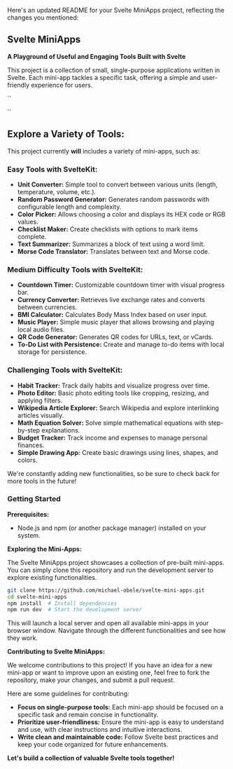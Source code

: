 Here's an updated README for your Svelte MiniApps project, reflecting the changes you mentioned:

## Svelte MiniApps

**A Playground of Useful and Engaging Tools Built with Svelte**

This project is a collection of small, single-purpose applications written in Svelte. Each mini-app tackles a specific task, offering a simple and user-friendly experience for users.

[//]: # (This is a comment using a reference link syntax)

``
<!-- * (List some of the mini-apps you've already created - replace with actual names) -->
<!-- * (Add placeholders for future mini-apps - "Text Summarizer (Coming Soon!)") -->
``

## **Explore a Variety of Tools:**

This project currently **will** includes a variety of mini-apps, such as:



### Easy Tools with SvelteKit:

* **Unit Converter:** Simple tool to convert between various units (length, temperature, volume, etc.).
* **Random Password Generator:** Generates random passwords with configurable length and complexity.
* **Color Picker:** Allows choosing a color and displays its HEX code or RGB values.
* **Checklist Maker:** Create checklists with options to mark items complete.
* **Text Summarizer:** Summarizes a block of text using a word limit.
* **Morse Code Translator:** Translates between text and Morse code.

### Medium Difficulty Tools with SvelteKit:

* **Countdown Timer:** Customizable countdown timer with visual progress bar.
* **Currency Converter:** Retrieves live exchange rates and converts between currencies.
* **BMI Calculator:** Calculates Body Mass Index based on user input.
* **Music Player:** Simple music player that allows browsing and playing local audio files.
* **QR Code Generator:** Generates QR codes for URLs, text, or vCards.
* **To-Do List with Persistence:** Create and manage to-do items with local storage for persistence.

### Challenging Tools with SvelteKit:

* **Habit Tracker:** Track daily habits and visualize progress over time.
* **Photo Editor:** Basic photo editing tools like cropping, resizing, and applying filters.
* **Wikipedia Article Explorer:** Search Wikipedia and explore interlinking articles visually.
* **Math Equation Solver:** Solve simple mathematical equations with step-by-step explanations.
* **Budget Tracker:** Track income and expenses to manage personal finances.
* **Simple Drawing App:** Create basic drawings using lines, shapes, and colors.

We're constantly adding new functionalities, so be sure to check back for more tools in the future!

### Getting Started

**Prerequisites:**

* Node.js and npm (or another package manager) installed on your system.

**Exploring the Mini-Apps:**

The Svelte MiniApps project showcases a collection of pre-built mini-apps. You can simply clone this repository and run the development server to explore existing functionalities.

```bash
git clone https://github.com/michael-obele/svelte-mini-apps.git
cd svelte-mini-apps
npm install  # Install dependencies
npm run dev  # Start the development server
```

This will launch a local server and open all available mini-apps in your browser window. Navigate through the different functionalities and see how they work.

**Contributing to Svelte MiniApps:**

We welcome contributions to this project! If you have an idea for a new mini-app or want to improve upon an existing one, feel free to fork the repository, make your changes, and submit a pull request.

Here are some guidelines for contributing:

* **Focus on single-purpose tools:** Each mini-app should be focused on a specific task and remain concise in functionality.
* **Prioritize user-friendliness:** Ensure the mini-app is easy to understand and use, with clear instructions and intuitive interactions.
* **Write clean and maintainable code:** Follow Svelte best practices and keep your code organized for future enhancements.

**Let's build a collection of valuable Svelte tools together!**

